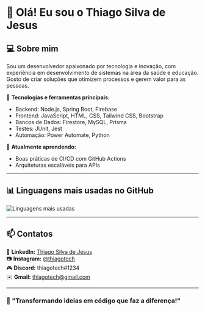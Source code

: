 # 👋 Olá! Eu sou o Thiago Silva de Jesus 

## 💻 Sobre mim

Sou um desenvolvedor apaixonado por tecnologia e inovação, com experiência em desenvolvimento de sistemas na área da saúde e educação. Gosto de criar soluções que otimizem processos e gerem valor para as pessoas.

🔧 **Tecnologias e ferramentas principais:**  
- Backend: Node.js, Spring Boot, Firebase  
- Frontend: JavaScript, HTML, CSS, Tailwind CSS, Bootstrap  
- Bancos de Dados: Firestore, MySQL, Prisma  
- Testes: JUnit, Jest  
- Automação: Power Automate, Python  

🌱 **Atualmente aprendendo:**  
- Boas práticas de CI/CD com GitHub Actions  
- Arquiteturas escaláveis para APIs  

---

## 📊 Linguagens mais usadas no GitHub

![Linguagens mais usadas](https://github-readme-stats.vercel.app/api/top-langs/?username=thiagojesus-dev&layout=compact&theme=radical)

---

## 📫 Contatos

💼 **LinkedIn:** [Thiago Silva de Jesus](https://www.linkedin.com/in/thiago-silva-de-jesus/)  
📷 **Instagram:** [@thiagotech](https://www.instagram.com/thiagotech)  
🎮 **Discord:** thiagotech#1234  
✉️ **Gmail:** thiagotech@gmail.com  

---

### 🌟 "Transformando ideias em código que faz a diferença!"
